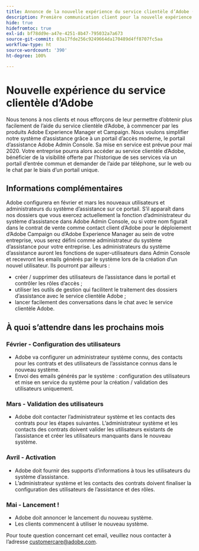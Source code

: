 ```yaml
---
title: Annonce de la nouvelle expérience du service clientèle d’Adobe (annonce précédente)
description: Première communication client pour la nouvelle expérience du service clientèle
hide: true
hidefromtoc: true
exl-id: bf78dd9e-a47e-4251-8b47-795032a7a673
source-git-commit: 03a17fde256c9249664da170489d4ff8707fc5aa
workflow-type: ht
source-wordcount: '390'
ht-degree: 100%

---
```


# Nouvelle expérience du service clientèle d’Adobe

Nous tenons à nos clients et nous efforçons de leur permettre d’obtenir plus facilement de l’aide du service clientèle d’Adobe, à commencer par les produits Adobe Experience Manager et Campaign. Nous voulons simplifier notre système d’assistance grâce à un portail d’accès moderne, le portail d’assistance Adobe Admin Console. Sa mise en service est prévue pour mai 2020. Votre entreprise pourra alors accéder au service clientèle d’Adobe, bénéficier de la visibilité offerte par l’historique de ses services via un portail d’entrée commun et demander de l’aide par téléphone, sur le web ou le chat par le biais d’un portail unique.

## Informations complémentaires

Adobe configurera en février et mars les nouveaux utilisateurs et administrateurs du système d’assistance sur ce portail. S’il apparaît dans nos dossiers que vous exercez actuellement la fonction d’administrateur du système d’assistance dans Adobe Admin Console, ou si votre nom figurait dans le contrat de vente comme contact client d’Adobe pour le déploiement d’Adobe Campaign ou d’Adobe Experience Manager au sein de votre entreprise, vous serez défini comme administrateur du système d’assistance pour votre entreprise.
Les administrateurs du système d’assistance auront les fonctions de super-utilisateurs dans Admin Console et recevront les emails générés par le système lors de la création d’un nouvel utilisateur. Ils pourront par ailleurs :

* créer / supprimer des utilisateurs de l’assistance dans le portail et contrôler les rôles d’accès ;
* utiliser les outils de gestion qui facilitent le traitement des dossiers d’assistance avec le service clientèle Adobe ;
* lancer facilement des conversations dans le chat avec le service clientèle Adobe.

## À quoi s’attendre dans les prochains mois

### Février - Configuration des utilisateurs

* Adobe va configurer un administrateur système connu, des contacts pour les contrats et des utilisateurs de l’assistance connus dans le nouveau système.
* Envoi des emails générés par le système : configuration des utilisateurs et mise en service du système pour la création / validation des utilisateurs uniquement.


### Mars - Validation des utilisateurs

* Adobe doit contacter l’administrateur système et les contacts des contrats pour les étapes suivantes.
L’administrateur système et les contacts des contrats doivent valider les utilisateurs existants de l’assistance et créer les utilisateurs manquants dans le nouveau système.

### Avril - Activation

* Adobe doit fournir des supports d’informations à tous les utilisateurs du système d’assistance.
* L’administrateur système et les contacts des contrats doivent finaliser la configuration des utilisateurs de l’assistance et des rôles.

### Mai - Lancement !

* Adobe doit annoncer le lancement du nouveau système.
* Les clients commencent à utiliser le nouveau système.

Pour toute question concernant cet email, veuillez nous contacter à l’adresse [customercare@adobe.com](mailto:customercare@adobe.com).

